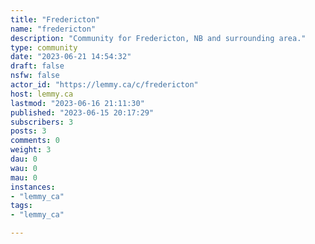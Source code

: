 ```yaml
---
title: "Fredericton" 
name: "fredericton"
description: "Community for Fredericton, NB and surrounding area."
type: community
date: "2023-06-21 14:54:32"
draft: false
nsfw: false
actor_id: "https://lemmy.ca/c/fredericton"
host: lemmy.ca
lastmod: "2023-06-16 21:11:30"
published: "2023-06-15 20:17:29"
subscribers: 3
posts: 3
comments: 0
weight: 3
dau: 0
wau: 0
mau: 0
instances:
- "lemmy_ca"
tags: 
- "lemmy_ca"

---
```

